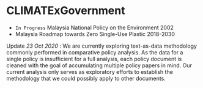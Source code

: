 # CLIMATExGovernment

* `In Progress` Malaysia National Policy on the Environment 2002
*  Malaysia Roadmap towards Zero Single-Use Plastic 2018-2030

Update *23 Oct 2020* : We are currently exploring text-as-data methodology commonly performed in comparative policy analysis. As the data for a single policy is insufficient for a full analysis, each policy document is cleaned with the goal of accumulating multiple policy papers in mind. Our current analysis only serves as exploratory efforts to establish the methodology that we could possibly apply to other documents.
